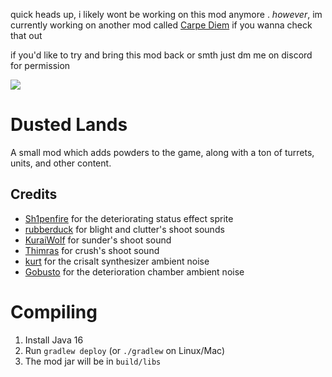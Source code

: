 quick heads up, i likely wont be working on this mod anymore . *however*, im currently working on another mod called [Carpe Diem](https://github.com/stillwaterkay/carpe-diem) if you wanna check that out

if you'd like to try and bring this mod back or smth just dm me on discord for permission

![](https://github.com/KayyAyeAre/Dusted-Lands/blob/main/assets/banner.png) 
# Dusted Lands
A small mod which adds powders to the game, along with a ton of turrets, units, and other content.
## Credits
- [Sh1penfire](https://github.com/Sh1penfire) for the deteriorating status effect sprite
- [rubberduck](https://opengameart.org/users/rubberduck) for blight and clutter's shoot sounds
- [KuraiWolf](https://opengameart.org/users/kuraiwolf) for sunder's shoot sound
- [Thimras](https://opengameart.org/users/thimras) for crush's shoot sound
- [kurt](https://opengameart.org/users/kurt) for the crisalt synthesizer ambient noise
- [Gobusto](https://opengameart.org/users/gobusto) for the deterioration chamber ambient noise
# Compiling
1. Install Java 16
2. Run `gradlew deploy` (or `./gradlew` on Linux/Mac) 
3. The mod jar will be in `build/libs`
